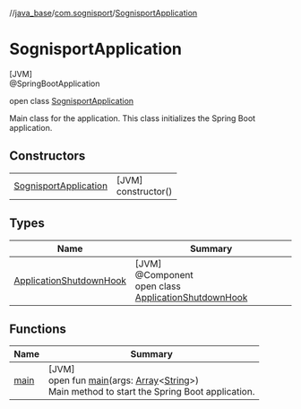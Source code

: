 //[java_base](../../../index.md)/[com.sognisport](../index.md)/[SognisportApplication](index.md)

# SognisportApplication

[JVM]\
@SpringBootApplication

open class [SognisportApplication](index.md)

Main class for the application. This class initializes the Spring Boot application.

## Constructors

| | |
|---|---|
| [SognisportApplication](-sognisport-application.md) | [JVM]<br>constructor() |

## Types

| Name | Summary |
|---|---|
| [ApplicationShutdownHook](-application-shutdown-hook/index.md) | [JVM]<br>@Component<br>open class [ApplicationShutdownHook](-application-shutdown-hook/index.md) |

## Functions

| Name | Summary |
|---|---|
| [main](main.md) | [JVM]<br>open fun [main](main.md)(args: [Array](https://kotlinlang.org/api/latest/jvm/stdlib/kotlin/-array/index.html)&lt;[String](https://docs.oracle.com/javase/8/docs/api/java/lang/String.html)&gt;)<br>Main method to start the Spring Boot application. |
